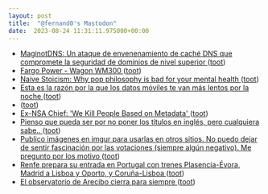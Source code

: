 ```yaml
---
layout: post
title:  "@fernand0's Mastodon"
date:  2023-08-24 11:31:11.975000+00:00
---
```

*  [MaginotDNS: Un ataque de envenenamiento de caché DNS que compromete la seguridad de dominios de nivel superior ](https://unaaldia.hispasec.com/2023/08/maginotdns-un-ataque-de-envenenamiento-de-cache-dns-que-compromete-la-seguridad-de-dominios-de-nivel-superior.htm) ([toot](https://mastodon.social/@fernand0/110944365574253156))
*  [Fargo Power - Wagon WM300 ](https://www.flickr.com/photos/fernand0/53125494788) ([toot](https://mastodon.social/@fernand0/110944025366725003))
*  [Naive Stoicism: Why pop philosophy is bad for your mental health ](https://bigthink.com/thinking/naive-stoicism-why-pop-philosophy-is-bad-for-your-mental-health) ([toot](https://mastodon.social/@fernand0/110944019665947898))
*  [Esta es la razón por la que los datos móviles te van más lentos por la noche ](https://bandaancha.eu/articulos/esta-razon-datos-moviles-van-mas-lentos-1063) ([toot](https://mastodon.social/@fernand0/110943882189724392))
*  [ ](https://mastodon.social/@tuneintodetuned) ([toot](https://mastodon.social/@fernand0/110943678162676545))
*  [Ex-NSA Chief: 'We Kill People Based on Metadata' ](http://abcnews.go.com/blogs/headlines/2014/05/ex-nsa-chief-we-kill-people-based-on-metadat) ([toot](https://mastodon.social/@fernand0/110943578608269931))
*  [Pienso que pueda ser por no poner los títulos en inglés, pero cualquiera sabe.. ](https://mastodon.social/@fernand0/110943572250484544) ([toot](https://mastodon.social/@fernand0/110943572250484544))
*  [Publico imágenes en imgur para usarlas en otros sitios. No puedo dejar de sentir fascinación por las votaciones (siempre algún negativo). Me pregunto por los motivo ](https://mastodon.social/@fernand0/110943539731800762) ([toot](https://mastodon.social/@fernand0/110943539731800762))
*  [Renfe prepara su entrada en Portugal con trenes Plasencia-Évora, Madrid a Lisboa y Oporto, y Coruña-Lisboa ](https://www.eldiario.es/extremadura/economia/renfe-prepara-entrada-portugal-trenes-plasencia-evora-madrid-lisboa-madrid-oporto-coruna-lisboa_1_10446639.htm) ([toot](https://mastodon.social/@fernand0/110943489313331039))
*  [El observatorio de Arecibo cierra para siempre ](https://www.microsiervos.com/archivo/ciencia/observatorio-arecibo-cierra.htm) ([toot](https://mastodon.social/@fernand0/110940186854040913))
